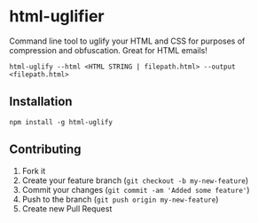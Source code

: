 # html-uglifier


Command line tool to uglify your HTML and CSS for purposes of compression and obfuscation. Great for HTML emails!

```
html-uglify --html <HTML STRING | filepath.html> --output <filepath.html>
```

## Installation

```
npm install -g html-uglify
```

## Contributing

1. Fork it
2. Create your feature branch (`git checkout -b my-new-feature`)
3. Commit your changes (`git commit -am 'Added some feature'`)
4. Push to the branch (`git push origin my-new-feature`)
5. Create new Pull Request
